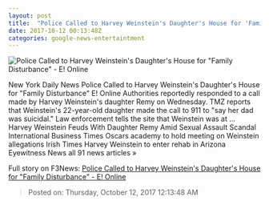```yaml
---
layout: post
title:  "Police Called to Harvey Weinstein's Daughter's House for 'Family Disturbance' - E! Online"
date: 2017-10-12 00:13:48Z
categories: google-news-entertaintment
---
```


![Police Called to Harvey Weinstein's Daughter's House for "Family Disturbance" - E! Online](http://akns-images.eonline.com/eol_images/Entire_Site/201796/rs_600x600-171006064123-600.Harvey-Weinstein-JR-100617.jpg?downsize=450:*&crop=450:350;left,top)

New York Daily News Police Called to Harvey Weinstein's Daughter's House for "Family Disturbance" E! Online Authorities reportedly responded to a call made by Harvey Weinstein's daughter Remy on Wednesday. TMZ reports that Weinstein's 22-year-old daughter made the call to 911 to "say her dad was suicidal." Law enforcement tells the site that Weinstein was at ... Harvey Weinstein Feuds With Daughter Remy Amid Sexual Assault Scandal International Business Times Oscars academy to hold meeting on Weinstein allegations Irish Times Harvey Weinstein to enter rehab in Arizona Eyewitness News all 91 news articles »


Full story on F3News: [Police Called to Harvey Weinstein's Daughter's House for "Family Disturbance" - E! Online](http://www.f3nws.com/n/k4qPjE)

> Posted on: Thursday, October 12, 2017 12:13:48 AM
